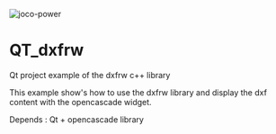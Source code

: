 ![joco-power](https://user-images.githubusercontent.com/44880102/124219884-e549cc80-daca-11eb-8059-49dc5e1399df.jpg)
# QT_dxfrw
Qt project example of the dxfrw c++ library

This example show's how to use the dxfrw library and display the dxf content with the opencascade widget.

Depends : Qt + opencascade library

